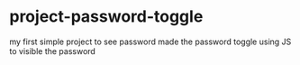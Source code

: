 # project-password-toggle
my first simple project to see password 
made the password toggle using JS to visible the password
